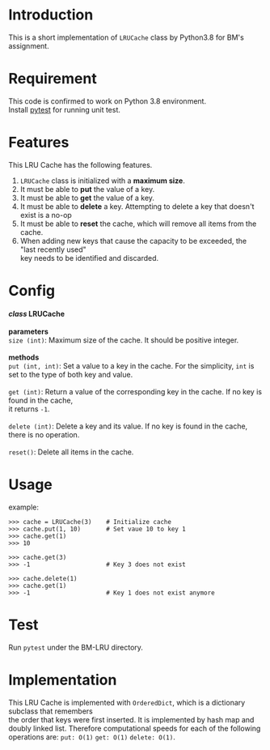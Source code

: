 # Introduction
This is a short implementation of `LRUCache` class by Python3.8 for BM's assignment.

# Requirement
This code is confirmed to work on Python 3.8 environment.\
Install [pytest](https://docs.pytest.org/en/stable/index.html) for running unit test.

# Features
This LRU Cache has the following features.
1. `LRUCache` class is initialized with a **maximum size**.
2. It must be able to **put** the value of a key.
3. It must be able to **get** the value of a key.
4. It must be able to **delete** a key. Attempting to delete a key that doesn't exist is a no-op
5. It must be able to **reset** the cache, which will remove all items from the cache.
6. When adding new keys that cause the capacity to be exceeded, the "last recently used"\
   key needs to be identified and discarded.
  
# Config

#### *class* LRUCache
  **parameters**\
    `size (int)`: Maximum size of the cache. It should be positive integer.\
    \
  **methods**\
    `put (int, int)`: Set a value to a key in the cache. For the simplicity, `int` is\
     set to the type of both key and value.\
     \
    `get (int)`: Return a value of the corresponding key in the cache. If no key is found in the cache,\
     it returns `-1`.\
     \
    `delete (int)`: Delete a key and its value. If no key is found in the cache, there is no operation.\
    \
    `reset()`: Delete all items in the cache.
    
# Usage

example:
```
>>> cache = LRUCache(3)    # Initialize cache
>>> cache.put(1, 10)       # Set vaue 10 to key 1
>>> cache.get(1)
>>> 10

>>> cache.get(3)
>>> -1                     # Key 3 does not exist

>>> cache.delete(1)
>>> cache.get(1)
>>> -1                     # Key 1 does not exist anymore
```

# Test
Run `pytest` under the BM-LRU directory. 

# Implementation
This LRU Cache is implemented with `OrderedDict`, which is a dictionary subclass that remembers\
the order that keys were first inserted. It is implemented by hash map and doubly linked list.
Therefore computational speeds for each of the following operations are:
`put: O(1)`
`get: O(1)`
`delete: O(1)`.



